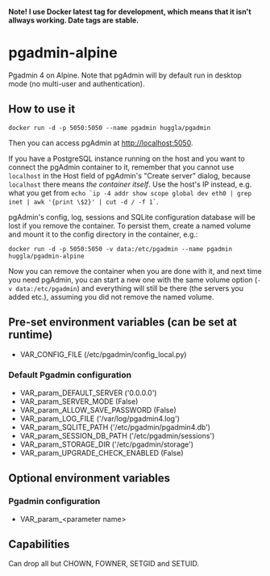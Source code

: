 **Note! I use Docker latest tag for development, which means that it isn't allways working. Date tags are stable.**

# pgadmin-alpine
Pgadmin 4 on Alpine. Note that pgAdmin will by default run in desktop mode (no multi-user and authentication).

## How to use it
```
docker run -d -p 5050:5050 --name pgadmin huggla/pgadmin
```
Then you can access pgAdmin at <http://localhost:5050>.

If you have a PostgreSQL instance running on the host and you want to connect the pgAdmin container to it, remember that you cannot use `localhost` in the Host field of pgAdmin's "Create server" dialog, because `localhost` there means *the container itself*. Use the host's IP instead, e.g. what you get from `` echo `ip -4 addr show scope global dev eth0 | grep inet | awk '{print \$2}' | cut -d / -f 1` ``.

pgAdmin's config, log, sessions and SQLite configuration database will be lost if you remove the container. To persist them, create a named volume and mount it to the config directory in the container, e.g.:
```
docker run -d -p 5050:5050 -v data:/etc/pgadmin --name pgadmin huggla/pgadmin-alpine
```
Now you can remove the container when you are done with it, and next time you need pgAdmin, you can start a new one with the same volume option (`-v data:/etc/pgadmin`) and everything will still be there (the servers you added etc.), assuming you did not remove the named volume.

## Pre-set environment variables (can be set at runtime)
* VAR_CONFIG_FILE (/etc/pgadmin/config_local.py)
### Default Pgadmin configuration
* VAR_param_DEFAULT_SERVER ('0.0.0.0')
* VAR_param_SERVER_MODE (False)
* VAR_param_ALLOW_SAVE_PASSWORD (False)
* VAR_param_LOG_FILE ('/var/log/pgadmin4.log')
* VAR_param_SQLITE_PATH ('/etc/pgadmin/pgadmin4.db')
* VAR_param_SESSION_DB_PATH ('/etc/pgadmin/sessions')
* VAR_param_STORAGE_DIR ('/etc/pgadmin/storage')
* VAR_param_UPGRADE_CHECK_ENABLED (False)

## Optional environment variables
### Pgadmin configuration
* VAR_param_&lt;parameter name&gt;

## Capabilities
Can drop all but CHOWN, FOWNER, SETGID and SETUID.
